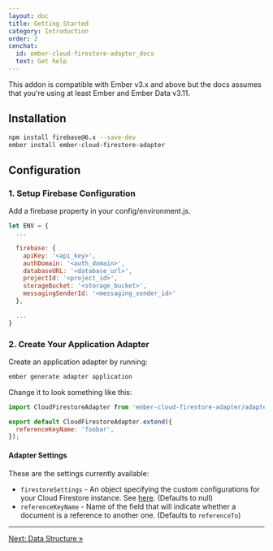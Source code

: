 ```yaml
---
layout: doc
title: Getting Started
category: Introduction
order: 2
cenchat:
  id: ember-cloud-firestore-adapter_docs
  text: Get help
---
```


This addon is compatible with Ember v3.x and above but the docs assumes that you're using at least Ember and Ember Data v3.11.

## Installation

```bash
npm install firebase@6.x --save-dev
ember install ember-cloud-firestore-adapter
```

## Configuration

### 1. Setup Firebase Configuration

Add a firebase property in your config/environment.js.

```javascript
let ENV = {
  ...

  firebase: {
    apiKey: '<api_key>',
    authDomain: '<auth_domain>',
    databaseURL: '<database_url>',
    projectId: '<project_id>',
    storageBucket: '<storage_bucket>',
    messagingSenderId: '<messaging_sender_id>'
  },

  ...
}
```

### 2. Create Your Application Adapter

Create an application adapter by running:

```bash
ember generate adapter application
```

Change it to look something like this:

```javascript
import CloudFirestoreAdapter from 'ember-cloud-firestore-adapter/adapters/cloud-firestore';

export default CloudFirestoreAdapter.extend({
  referenceKeyName: 'foobar',
});
```

#### Adapter Settings

These are the settings currently available:

  - `firestoreSettings` - An object specifying the custom configurations for your Cloud Firestore instance. See [here](https://firebase.google.com/docs/reference/js/firebase.firestore.Settings). (Defaults to null)
  - `referenceKeyName` - Name of the field that will indicate whether a document is a reference to another one. (Defaults to `referenceTo`)

---

[Next: Data Structure »](data-structure)
